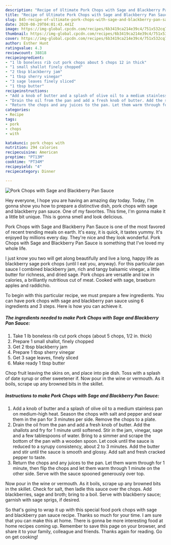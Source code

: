 ```yaml
---
description: "Recipe of Ultimate Pork Chops with Sage and Blackberry Pan Sauce"
title: "Recipe of Ultimate Pork Chops with Sage and Blackberry Pan Sauce"
slug: 845-recipe-of-ultimate-pork-chops-with-sage-and-blackberry-pan-sauce
date: 2020-08-29T04:01:43.441Z
image: https://img-global.cpcdn.com/recipes/6b3419ca214e39c4/751x532cq70/pork-chops-with-sage-and-blackberry-pan-sauce-recipe-main-photo.jpg
thumbnail: https://img-global.cpcdn.com/recipes/6b3419ca214e39c4/751x532cq70/pork-chops-with-sage-and-blackberry-pan-sauce-recipe-main-photo.jpg
cover: https://img-global.cpcdn.com/recipes/6b3419ca214e39c4/751x532cq70/pork-chops-with-sage-and-blackberry-pan-sauce-recipe-main-photo.jpg
author: Esther Hunt
ratingvalue: 4.3
reviewcount: 38818
recipeingredient:
- "1 lb boneless rib cut pork chops about 5 chops 12 in thick"
- "1 small shallot finely chopped"
- "2 tbsp blackberry jam"
- "1 tbsp sherry vinegar"
- "3 sage leaves finely sliced"
- "1 tbsp butter"
recipeinstructions:
- "Add a knob of butter and a splash of olive oil to a medium stainless pan on medium-high heat. Season the chops with salt and pepper and sear them in the pan for 3 minutes per side. Remove the chops to a plate."
- "Drain the oil from the pan and add a fresh knob of butter. Add the shallots and fry for 1 minute until softened. Stir in the jam, vinegar, sage and a few tablespoons of water. Bring to a simmer and scrape the bottom of the pan with a wooden spoon. Let cook until the sauce is reduced to a syrupy consistency, about 2 to 3 minutes. Add the butter and stir until the sauce is smooth and glossy. Add salt and fresh cracked pepper to taste."
- "Return the chops and any juices to the pan. Let them warm through for 1 minute, then flip the chops and let them warm through 1 minute on the other side. Serve with the sauce spooned generously over top."
categories:
- Recipe
tags:
- pork
- chops
- with

katakunci: pork chops with 
nutrition: 294 calories
recipecuisine: American
preptime: "PT13M"
cooktime: "PT34M"
recipeyield: "4"
recipecategory: Dinner

---
```



![Pork Chops with Sage and Blackberry Pan Sauce](https://img-global.cpcdn.com/recipes/6b3419ca214e39c4/751x532cq70/pork-chops-with-sage-and-blackberry-pan-sauce-recipe-main-photo.jpg)

Hey everyone, I hope you are having an amazing day today. Today, I'm gonna show you how to prepare a distinctive dish, pork chops with sage and blackberry pan sauce. One of my favorites. This time, I'm gonna make it a little bit unique. This is gonna smell and look delicious.

Pork Chops with Sage and Blackberry Pan Sauce is one of the most favored of recent trending meals on earth. It's easy, it is quick, it tastes yummy. It's enjoyed by millions every day. They're nice and they look wonderful. Pork Chops with Sage and Blackberry Pan Sauce is something that I've loved my whole life.

I just know you two will get along beautifully and live a long, happy life as blackberry sage pork chops (until I eat you, anyway). For this particular pan sauce I combined blackberry jam, rich and tangy balsamic vinegar, a little butter for richness, and dried sage. Pork chops are versatile and low in calories, a brilliantly nutritious cut of meat. Cooked with sage, braeburn apples and raddichio.


To begin with this particular recipe, we must prepare a few ingredients. You can have pork chops with sage and blackberry pan sauce using 6 ingredients and 3 steps. Here is how you can achieve it.

<!--inarticleads1-->

##### The ingredients needed to make Pork Chops with Sage and Blackberry Pan Sauce:

1. Take 1 lb boneless rib cut pork chops (about 5 chops, 1/2 in. thick)
1. Prepare 1 small shallot, finely chopped
1. Get 2 tbsp blackberry jam
1. Prepare 1 tbsp sherry vinegar
1. Get 3 sage leaves, finely sliced
1. Make ready 1 tbsp butter


Chop fruit leaving the skins on, and place into pie dish. Toss with a splash of date syrup or other sweetener if. Now pour in the wine or vermouth. As it boils, scrape up any browned bits in the skillet. 

<!--inarticleads2-->

##### Instructions to make Pork Chops with Sage and Blackberry Pan Sauce:

1. Add a knob of butter and a splash of olive oil to a medium stainless pan on medium-high heat. Season the chops with salt and pepper and sear them in the pan for 3 minutes per side. Remove the chops to a plate.
1. Drain the oil from the pan and add a fresh knob of butter. Add the shallots and fry for 1 minute until softened. Stir in the jam, vinegar, sage and a few tablespoons of water. Bring to a simmer and scrape the bottom of the pan with a wooden spoon. Let cook until the sauce is reduced to a syrupy consistency, about 2 to 3 minutes. Add the butter and stir until the sauce is smooth and glossy. Add salt and fresh cracked pepper to taste.
1. Return the chops and any juices to the pan. Let them warm through for 1 minute, then flip the chops and let them warm through 1 minute on the other side. Serve with the sauce spooned generously over top.


Now pour in the wine or vermouth. As it boils, scrape up any browned bits in the skillet. Check for salt, then ladle this sauce over the chops. Add blackberries, sage and broth; bring to a boil. Serve with blackberry sauce; garnish with sage sprigs, if desired. 

So that's going to wrap it up with this special food pork chops with sage and blackberry pan sauce recipe. Thanks so much for your time. I am sure that you can make this at home. There is gonna be more interesting food at home recipes coming up. Remember to save this page on your browser, and share it to your family, colleague and friends. Thanks again for reading. Go on get cooking!
